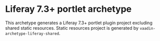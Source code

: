 # Liferay 7.3+ portlet archetype
This archetype generates a Liferay 7.3+ portlet plugin project excluding shared static resources.
Static resources project is generated by `vaadin-archetype-liferay-shared`.

